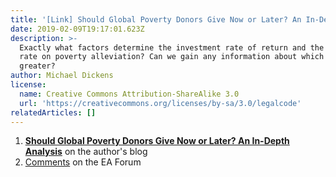 ```yaml
---
title: '[Link] Should Global Poverty Donors Give Now or Later? An In-Depth Analysis'
date: 2019-02-09T19:17:01.623Z
description: >-
  Exactly what factors determine the investment rate of return and the discount
  rate on poverty alleviation? Can we gain any information about which is likely
  greater?
author: Michael Dickens
license:
  name: Creative Commons Attribution-ShareAlike 3.0
  url: 'https://creativecommons.org/licenses/by-sa/3.0/legalcode'
relatedArticles: []
---
```

1. [**Should Global Poverty Donors Give Now or Later? An In-Depth Analysis**](https://mdickens.me/2019/01/21/should_global_poverty_donors_give_now_or_later/#introduction) on the author's blog
2. [Comments](https://forum.effectivealtruism.org/posts/9yq793WkswfR3txgG/should-global-poverty-donors-give-now-or-later-an-in-depth) on the EA Forum
